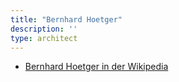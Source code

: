 ```yaml
---
title: "Bernhard Hoetger"
description: ''
type: architect
---
```


* [Bernhard Hoetger in der Wikipedia](https://de.wikipedia.org/wiki/Bernhard_Hoetger)
